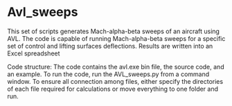 # Avl_sweeps
This set of scripts generates Mach-alpha-beta sweeps of an aircraft using AVL.
The code is capable of running Mach-alpha-beta sweeps for a specific set of control and lifting surfaces deflections.
Results are written into an Excel spreadsheet

Code structure:
The code contains the avl.exe bin file, the source code, and an example.
To run the code, run the AVL_sweeps.py from a command window. To ensure all connection among files, 
either specify the directories of each file required for calculations or move everything to one folder and run.

